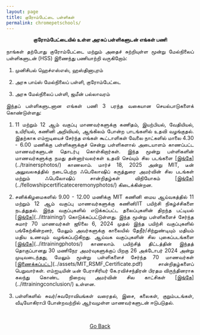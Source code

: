 ```yaml
---
layout: page
title: குரோம்பேட்டை பள்ளிகள்
permalink: chromepetschools/
---
```


<p style="text-align: center;"><strong>குரோம்பேட்டையில் உள்ள அரசுப் பள்ளிகளுடன் எங்கள் பணி</strong></p>

<p style="text-align:justify; text-justify: inter-word">நாங்கள் தற்போது குரோம்பேட்டை மற்றும் அதைச் சுற்றியுள்ள மூன்று மேல்நிலைப் பள்ளிகளுடன் (HSS) இணைந்து பணியாற்றி வருகிறோம்:</p>

1. <p style="text-align:justify; text-justify: inter-word">முனிசிபல் ஹெச்எஸ்எஸ், ஹஸ்தினாபுரம்</p>
2. <p style="text-align:justify; text-justify: inter-word">அரசு பாய்ஸ் மேல்நிலைப் பள்ளி, குரோம்பேட்டை</p>
3. <p style="text-align:justify; text-justify: inter-word">அரசு மேல்நிலைப் பள்ளி, ஜமீன் பல்லாவரம்</p>

<p style="text-align:justify; text-justify: inter-word">இந்தப் பள்ளிகளுடனான எங்கள் பணி 3 பரந்த வகையான செயல்பாடுகளைக் கொண்டுள்ளது:</p>

1. <p style="text-align:justify; text-justify: inter-word">11 மற்றும் 12 ஆம் வகுப்பு மாணவர்களுக்கு கணிதம், இயற்பியல், வேதியியல், உயிரியல், கணினி அறிவியல், ஆங்கிலம் போன்ற பாடங்களில் உதவி வழங்குதல். இதற்காக எம்ஐடியைச் சேர்ந்த எங்கள் கூட்டாளிகள் வேலை நாட்களில் மாலை 4.30 - 6.00 மணிக்கு பள்ளிகளுக்குச் சென்று பள்ளிகளால் அடையாளம் காணப்பட்ட மாணவர்களுடன் தொடர்பு கொள்கிறார்கள். இந்த மூன்று பள்ளிகளின் மாணவர்களுக்கு நமது தன்னார்வலர்கள் உதவி செய்யும் சில படங்களை [<span style="text-decoration: underline">இங்கே</span>](../trainersphotos/) காணலாம். மார்ச் 18, 2025 அன்று MIT, டீன் அலுவலகத்தில் நடைபெற்ற ஃபெலோஷிப் கருத்துரை அமர்வின் சில படங்கள் மற்றும் ஃபெலோஷிப் சான்றிதழ்கள் விநியோகம் [<span style="text-decoration: underline">இங்கே</span>](../fellowshipcertificateceremonyphotos/) கிடைக்கின்றன.</p>

2. <p style="text-align:justify; text-justify: inter-word">சனிக்கிழமைகளில் 9.00 - 12.00 மணிக்கு MIT கணினி மைய ஆய்வகத்தில் 11 மற்றும் 12 ஆம் வகுப்பு மாணவர்களுக்கு கணினி/IT பயிற்சி நிகழ்ச்சிகளை நடத்துதல். இந்த வகுப்புகளில் எடுக்கப்பட்ட தலைப்புகளின் திறந்த பட்டியல் [<span style="text-decoration: underline">இங்கே</span>](../ittraining/) கொடுக்கப்பட்டுள்ளது. இந்த மூன்று பள்ளிகளைச் சேர்ந்த சுமார் 70 மாணவர்கள் ஜூலை 6, 2024 முதல் இந்த பயிற்சி வகுப்புகளில் பங்கேற்கின்றனர், மேலும் அவர்களுக்கு காலையில் தேநீர்/சிற்றுண்டியும் மதியம் மதிய உணவும் வழங்கப்படுகிறது. ஆய்வக வகுப்புகளின் சில புகைப்படங்களை [<span style="text-decoration: underline">இங்கே</span>](../ittrainingphotos/) காணலாம். பயிற்சித் திட்டத்தின் இந்தத் தொகுப்பானது 30 மணிநேர அமர்வுகளுக்குப் பிறகு 26 அக்டோபர் 2024 அன்று முடிவடைந்தது, மேலும் மூன்று பள்ளிகளைச் சேர்ந்த 70 மாணவர்கள் [<span style="text-decoration: underline">இணைக்கப்பட்ட</span>](../assets/MIT_RSMF_Certificate.pdf) சான்றிதழ்களைப் பெறுவார்கள். எம்ஐடியின் டீன் பேராசிரியர் கே.ரவிச்சந்திரன் பிரதம விருந்தினராக கலந்து கொண்ட நிறைவு அமர்வின் சில காட்சிகள் [<span style="text-decoration: underline">இங்கே</span>](../ittrainingconclusion/) உள்ளன.</p>

3. <p style="text-align:justify; text-justify: inter-word">பள்ளிகளில் சுவர்/சுவரோவியங்கள் வரைதல், இசை, கலைகள், குறும்படங்கள், வீடியோகிராபி போன்றவற்றில் ஆர்வமுள்ள மாணவர்களுடன் ஈடுபடுதல்.</p>

<br>

<p style="text-align: center;"><a href="#" onClick="history.go(-1)">Go Back</a></p>
